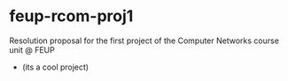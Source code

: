 # feup-rcom-proj1
Resolution proposal for the first project of the Computer Networks course unit @ FEUP

- (its a cool project)

